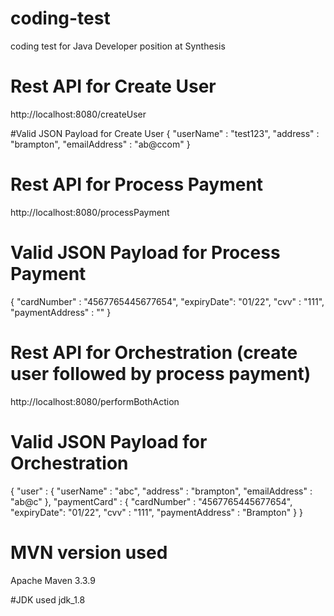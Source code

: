 # coding-test
coding test for Java Developer position at Synthesis

# Rest API for Create User
http://localhost:8080/createUser

#Valid JSON Payload for Create User
{
	"userName" : "test123",
	"address" : "brampton",
	"emailAddress" : "ab@ccom"
}

# Rest API for Process Payment
http://localhost:8080/processPayment

# Valid JSON Payload for Process Payment
{
	"cardNumber" : "4567765445677654",
	"expiryDate": "01/22",
	"cvv" : "111",
	"paymentAddress" : ""
}

# Rest API for Orchestration (create user followed by process payment)
http://localhost:8080/performBothAction

# Valid JSON Payload for Orchestration
{
	"user" : {
		"userName" : "abc",
		"address" : "brampton",
		"emailAddress" : "ab@c"
	},
	"paymentCard" : {
		"cardNumber" : "4567765445677654",
		"expiryDate": "01/22",
		"cvv" : "111",
		"paymentAddress" : "Brampton"
	}
}

# MVN version used
Apache Maven 3.3.9

#JDK used 
jdk_1.8




